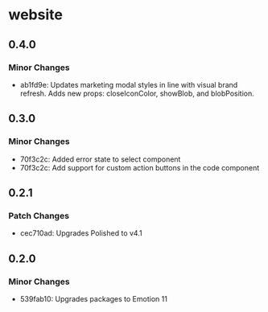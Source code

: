 # website

## 0.4.0

### Minor Changes

- ab1fd9e: Updates marketing modal styles in line with visual brand refresh. Adds new props: closeIconColor, showBlob, and blobPosition.

## 0.3.0

### Minor Changes

- 70f3c2c: Added error state to select component
- 70f3c2c: Add support for custom action buttons in the code component

## 0.2.1

### Patch Changes

- cec710ad: Upgrades Polished to v4.1

## 0.2.0

### Minor Changes

- 539fab10: Upgrades packages to Emotion 11
